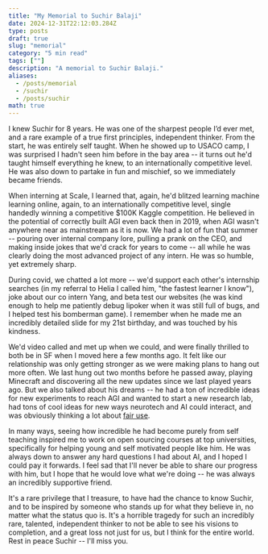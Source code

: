 ```yaml
---
title: "My Memorial to Suchir Balaji"
date: 2024-12-31T22:12:03.284Z
type: posts
draft: true
slug: "memorial"
category: "5 min read"
tags: [""]
description: "A memorial to Suchir Balaji."
aliases:
  - /posts/memorial
  - /suchir
  - /posts/suchir
math: true
---
```


I knew Suchir for 8 years. He was one of the sharpest people I’d ever met, and a rare example of a true first principles, independent thinker. From the start, he was entirely self taught. When he showed up to USACO camp, I was surprised I hadn't seen him before in the bay area -- it turns out he'd taught himself everything he knew, to an internationally competitive level. He was also down to partake in fun and mischief, so we immediately became friends.

When interning at Scale, I learned that, again, he'd blitzed learning machine learning online, again, to an internationally competitive level, single handedly winning a competitive $100K Kaggle competition. He believed in the potential of correctly built AGI even back then in 2019, when AGI wasn't anywhere near as mainstream as it is now. We had a lot of fun that summer -- pouring over internal company lore, pulling a prank on the CEO, and making inside jokes that we'd crack for years to come -- all while he was clearly doing the most advanced project of any intern. He was so humble, yet extremely sharp.

During covid, we chatted a lot more -- we'd support each other's internship searches (in my referral to Helia I called him, "the fastest learner I know"), joke about our co intern Yang, and beta test our websites (he was kind enough to help me patiently debug lipoker when it was still full of bugs, and I helped test his bomberman game). I remember when he made me an incredibly detailed slide for my 21st birthday, and was touched by his kindness.

We'd video called and met up when we could, and were finally thrilled to both be in SF when I moved here a few months ago. It felt like our relationship was only getting stronger as we were making plans to hang out more often. We last hung out two months before he passed away, playing Minecraft and discovering all the new updates since we last played years ago. But we also talked about his dreams -- he had a ton of incredible ideas for new experiments to reach AGI and wanted to start a new research lab, had tons of cool ideas for new ways neurotech and AI could interact, and was obviously thinking a lot about [fair use](https://suchir.net/fair_use.html).

In many ways, seeing how incredible he had become purely from self teaching inspired me to work on open sourcing courses at top universities, specifically for helping young and self motivated people like him. He was always down to answer any hard questions I had about AI, and I hoped I could pay it forwards. I feel sad that I'll never be able to share our progress with him, but I hope that he would love what we're doing -- he was always an incredibly supportive friend.

It's a rare privilege that I treasure, to have had the chance to know Suchir, and to be inspired by someone who stands up for what they believe in, no matter what the status quo is. It's a horrible tragedy for such an incredibly rare, talented, independent thinker to not be able to see his visions to completion, and a great loss not just for us, but I think for the entire world. Rest in peace Suchir -- I'll miss you.

